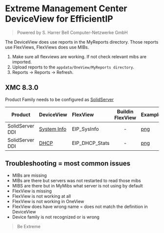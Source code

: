# Extreme Management Center DeviceView for EfficientIP

>Powered by S. Harrer Bell Computer-Netzwerke GmbH

The DeviceView does use reports in the MyReports directory. Those reports use FlexViews, FlexViews does use MIBs.

1. Make sure all flexviews are working. If not check relevant mibs are imported.
2. Upload reports to the `appdata/OneView/MyReports directory`.
3. Reports -> Reports -> Refresh.

## XMC 8.3.0

Product Family needs to be configured as [SolidServer](sample/VendorProfile-EIP.png?raw=true)

| Product  | DeviceView   | FlexView   | Buildin FlexView | Example   |
| -------- | ------------ |:---------- |:----------------:| --------- |
| SolidServer DDI |[System Info](xml/DeviceViewEIPSystem.xml?raw=true)|EIP_SysInfo| - |[png](sample/DeviceViewEIPSystem.png?raw=true)|
| SolidServer DDI |[DHCP](xml/DeviceViewEIPDhcp.xml?raw=true)|EIP_DHCP_Stats| - |[png](sample/DeviceViewEIPDhcp.png?raw=true)|

## Troubleshooting = most common issues
* MIBs are missing
* MIBs are there but servers was not restarted to read those mibs
* MIBS are there but in MyMibs what server is not using by default
* FlexView is missing
* FlexView is not working at all
* FlexView is not working in OneView 
* FlexView does have wrong name = does not match the definition in DeviceView
* Device family is not recognized or is wrong

>Be Extreme